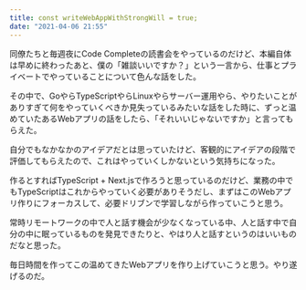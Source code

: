 ```yaml
---
title: const writeWebAppWithStrongWill = true;
date: "2021-04-06 21:55"
---
```


同僚たちと毎週夜にCode Completeの読書会をやっているのだけど、本編自体は早めに終わったあと、僕の「雑談いいですか？」という一言から、仕事とプライベートでやっていることについて色んな話をした。

その中で、GoやらTypeScriptやらLinuxやらサーバー運用やら、やりたいことがありすぎて何をやっていくべきか見失っているみたいな話をした時に、ずっと温めていたあるWebアプリの話をしたら、「それいいじゃないですか」と言ってもらえた。

自分でもなかなかのアイデアだとは思っていたけど、客観的にアイデアの段階で評価してもらえたので、これはやっていくしかないという気持ちになった。

作るとすればTypeScript + Next.jsで作ろうと思っているのだけど、業務の中でもTypeScriptはこれからやっていく必要がありそうだし、まずはこのWebアプリ作りにフォーカスして、必要ドリブンで学習しながら作っていこうと思う。

常時リモートワークの中で人と話す機会が少なくなっている中、人と話す中で自分の中に眠っているものを発見できたりと、やはり人と話すというのはいいものだなと思った。

毎日時間を作ってこの温めてきたWebアプリを作り上げていこうと思う。やり遂げるのだ。